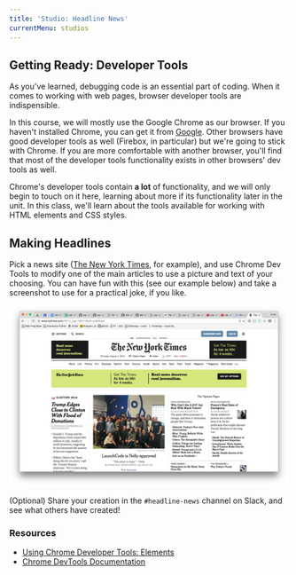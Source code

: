 ```yaml
---
title: 'Studio: Headline News'
currentMenu: studios
---
```


## Getting Ready: Developer Tools

As you've learned, debugging code is an essential part of coding. When it comes to working with web pages, browser developer tools are indispensible.

In this course, we will mostly use the Google Chrome as our browser. If you haven't installed Chrome, you can get it from [Google](https://www.google.com/chrome/browser/desktop/). Other browsers have good developer tools as well (Firebox, in particular) but we're going to stick with Chrome. If you are more comfortable with another browser, you'll find that most of the developer tools functionality exists in other browsers' dev tools as well.

Chrome's developer tools contain **a lot** of functionality, and we will only begin to touch on it here, learning about more if its functionality later in the unit. In this class, we'll learn about the tools available for working with HTML elements and CSS styles.

## Making Headlines

Pick a news site ([The New York Times](http://www.nytimes.com/), for example), and use Chrome Dev Tools to modify one of the main articles to use a picture and text of your choosing. You can have fun with this (see our example below) and take a screenshot to use for a practical joke, if you like.

![Nelly / LC in NYT](lc-nelly-nyt.png)

(Optional) Share your creation in the `#headline-news` channel on Slack, and see what others have created!

### Resources

* [Using Chrome Developer Tools: Elements](https://www.youtube.com/watch?v=nV9PLPFTnkE)
* [Chrome DevTools Documentation](https://developers.google.com/web/tools/chrome-devtools/)
